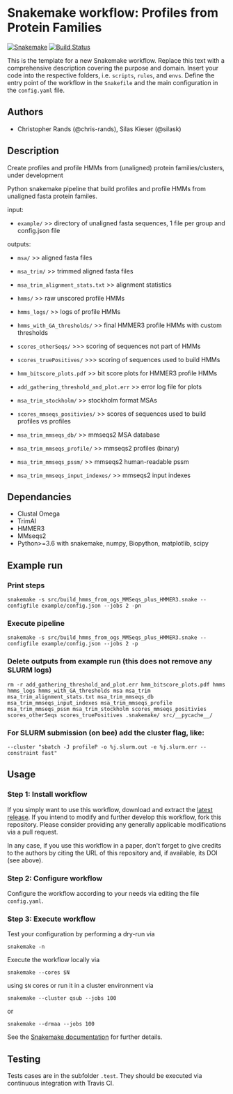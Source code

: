 # Snakemake workflow: Profiles from Protein Families

[![Snakemake](https://img.shields.io/badge/snakemake-≥5.0.0-brightgreen.svg)](https://snakemake.bitbucket.io)
[![Build Status](https://travis-ci.org/snakemake-workflows/pfpf.svg?branch=master)](https://travis-ci.org/snakemake-workflows/pfpf)

This is the template for a new Snakemake workflow. Replace this text with a comprehensive description covering the purpose and domain.
Insert your code into the respective folders, i.e. `scripts`, `rules`, and `envs`. Define the entry point of the workflow in the `Snakefile` and the main configuration in the `config.yaml` file.

## Authors

* Christopher Rands (@chris-rands), Silas Kieser (@silask)


## Description
Create profiles and profile HMMs from (unaligned) protein families/clusters, under development

Python snakemake pipeline that build profiles and profile HMMs from unaligned fasta protein familes.

input:
- `example/` >> directory of unaligned fasta sequences, 1 file per group and config.json file

outputs:
- `msa/` >> aligned fasta files
- `msa_trim/` >> trimmed aligned fasta files
- `msa_trim_alignment_stats.txt` >> alignment statistics

- `hmms/` >> raw unscored profile HMMs
- `hmms_logs/` >> logs of profile HMMs
- `hmms_with_GA_thresholds/` >> final HMMER3 profile HMMs with custom thresholds
- `scores_otherSeqs/` >>> scoring of sequences not part of HMMs
- `scores_truePositives/` >>> scoring of sequences used to build HMMs
- `hmm_bitscore_plots.pdf` >> bit score plots for HMMER3 profile HMMs
- `add_gathering_threshold_and_plot.err` >> error log file for plots

- `msa_trim_stockholm/` >> stockholm format MSAs
- `scores_mmseqs_positivies/` >> scores of sequences used to build profiles vs profiles
- `msa_trim_mmseqs_db/` >> mmseqs2 MSA database
- `msa_trim_mmseqs_profile/` >> mmseqs2 profiles (binary)
- `msa_trim_mmseqs_pssm/` >> mmseqs2 human-readable pssm
- `msa_trim_mmseqs_input_indexes/` >> mmseqs2 input indexes

## Dependancies
- Clustal Omega
- TrimAl
- HMMER3
- MMseqs2
- Python>=3.6 with snakemake, numpy, Biopython, matplotlib, scipy

## Example run
### Print steps
`snakemake -s src/build_hmms_from_ogs_MMSeqs_plus_HMMER3.snake --configfile example/config.json --jobs 2 -pn`

### Execute pipeline
`snakemake -s src/build_hmms_from_ogs_MMSeqs_plus_HMMER3.snake --configfile example/config.json --jobs 2 -p`

### Delete outputs from example run (this does not remove any SLURM logs)
`rm -r add_gathering_threshold_and_plot.err hmm_bitscore_plots.pdf hmms hmms_logs hmms_with_GA_thresholds msa msa_trim msa_trim_alignment_stats.txt msa_trim_mmseqs_db msa_trim_mmseqs_input_indexes msa_trim_mmseqs_profile msa_trim_mmseqs_pssm msa_trim_stockholm scores_mmseqs_positivies scores_otherSeqs scores_truePositives .snakemake/ src/__pycache__/`

### For SLURM submission (on bee) add the cluster flag, like:
`--cluster "sbatch -J profileP -o %j.slurm.out -e %j.slurm.err --constraint fast"`





## Usage

### Step 1: Install workflow

If you simply want to use this workflow, download and extract the [latest release](https://github.com/snakemake-workflows/pfpf/releases).
If you intend to modify and further develop this workflow, fork this repository. Please consider providing any generally applicable modifications via a pull request.

In any case, if you use this workflow in a paper, don't forget to give credits to the authors by citing the URL of this repository and, if available, its DOI (see above).

### Step 2: Configure workflow

Configure the workflow according to your needs via editing the file `config.yaml`.

### Step 3: Execute workflow

Test your configuration by performing a dry-run via

    snakemake -n

Execute the workflow locally via

    snakemake --cores $N

using `$N` cores or run it in a cluster environment via

    snakemake --cluster qsub --jobs 100

or

    snakemake --drmaa --jobs 100

See the [Snakemake documentation](https://snakemake.readthedocs.io) for further details.



## Testing

Tests cases are in the subfolder `.test`. They should be executed via continuous integration with Travis CI.
